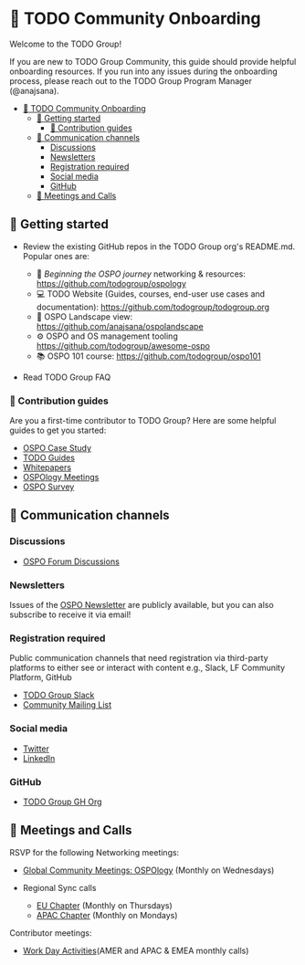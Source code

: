 # 📖 TODO Community Onboarding

Welcome to the TODO Group!

If you are new to TODO Group Community, this guide should provide helpful onboarding resources. If you run into any issues during the onboarding process, 
please reach out to the TODO Group Program Manager (@anajsana).

- [📖 TODO Community Onboarding](#-todo-community-onboarding)
  - [🙋 Getting started](#-getting-started)
    - [📝 Contribution guides](#-contribution-guides)
  - [💬 Communication channels](#-communication-channels)
    - [Discussions](#discussions)
    - [Newsletters](#newsletters)
    - [Registration required](#registration-required)
    - [Social media](#social-media)
    - [GitHub](#github)
  - [🚀 Meetings and Calls](#-meetings-and-calls)


<!--
TODO: Publish this info on the website to de-duplicate content
-->

## 🙋 Getting started

* Review the existing GitHub repos in the TODO Group org's README.md. Popular ones are:

    * 🦄 *Beginning the OSPO journey* networking & resources: https://github.com/todogroup/ospology
    * 💻 TODO Website (Guides, courses, end-user use cases and documentation): https://github.com/todogroup/todogroup.org
    * 🌅 OSPO Landscape view: https://github.com/anajsana/ospolandscape
    * ⚙️ OSPO and OS management tooling https://github.com/todogroup/awesome-ospo
    * 📚 OSPO 101 course: https://github.com/todogroup/ospo101
    
* Read TODO Group FAQ

### 📝 Contribution guides

Are you a first-time contributor to TODO Group?
Here are some helpful guides to get you started:

- [OSPO Case Study](https://todogroup.org/guides/casestudies/todo-contribution-guidelines/)
- [TODO Guides](https://todogroup.org/guides/todo-guides-contribution-guidelines/)
- [Whitepapers](https://todogroup.org/guides/whitepaper-guidelines/)
- [OSPOlogy Meetings](https://github.com/todogroup/ospology/tree/main/meetings#what-are-ospology-monthly-meetings)
- [OSPO Survey](https://github.com/todogroup/osposurvey/tree/master/2022#how-to-contribute)

## 💬 Communication channels

### Discussions

- [OSPO Forum Discussions](https://github.com/todogroup/ospology/discussions)

### Newsletters

Issues of the [OSPO Newsletter](https://www.getrevue.co/profile/osponews) are
publicly available, but you can also subscribe to receive it via email!

### Registration required

Public communication channels that need registration via third-party platforms
to either see or interact with content e.g., Slack, LF Community Platform, GitHub

- [TODO Group Slack](https://join.slack.com/t/thetodogroup/shared_invite/zt-169ok18cz-Pi6tpVHTeW9254d1FpkLew)
- [Community Mailing List](https://docs.google.com/forms/d/e/1FAIpQLSeU0YGM_IJ6gY8E5IIiwXKD_FZi3kAVc4E9_-3dtTDyKMSjdA/viewform)

### Social media

- [Twitter](https://twitter.com/todogroup)
- [LinkedIn](https://www.linkedin.com/company/todo-group/)

### GitHub

- [TODO Group GH Org](https://github.com/todogroup/)

## 🚀 Meetings and Calls


RSVP for the following Networking meetings:

- [Global Community Meetings: OSPOlogy](https://community.linuxfoundation.org/todo-group/) (Monthly on Wednesdays)

- Regional Sync calls

    - [EU Chapter](https://community.linuxfoundation.org/todo-group-europe/) (Monthly on Thursdays)
    - [APAC Chapter](https://github.com/todogroup/ospology/blob/main/meetings/Sync%20Chapters/APAC-Sync.md) (Monthly on Mondays)

Contributor meetings:

- [Work Day Activities](https://github.com/todogroup/work-day-activities#schedule-and-meetings)(AMER and APAC & EMEA monthly calls)


[todo-pm]: https://github.com/anajsana
